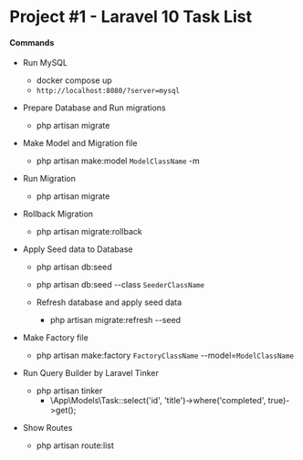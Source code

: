# Project #1 - Laravel 10 Task List

#### Commands

- Run MySQL
    - docker compose up
    - `http://localhost:8080/?server=mysql`

- Prepare Database and Run migrations
    - php artisan migrate

- Make Model and Migration file
    - php artisan make:model `ModelClassName` -m

- Run Migration
    - php artisan migrate

- Rollback Migration
    - php artisan migrate:rollback

- Apply Seed data to Database
    - php artisan db:seed
    - php artisan db:seed --class `SeederClassName`

    - Refresh database and apply seed data
        - php artisan migrate:refresh --seed

- Make Factory file
    - php artisan make:factory `FactoryClassName` --model=`ModelClassName`

- Run Query Builder by Laravel Tinker
    - php artisan tinker
        - \App\Models\Task::select('id', 'title')->where('completed', true)->get();

- Show Routes
    - php artisan route:list